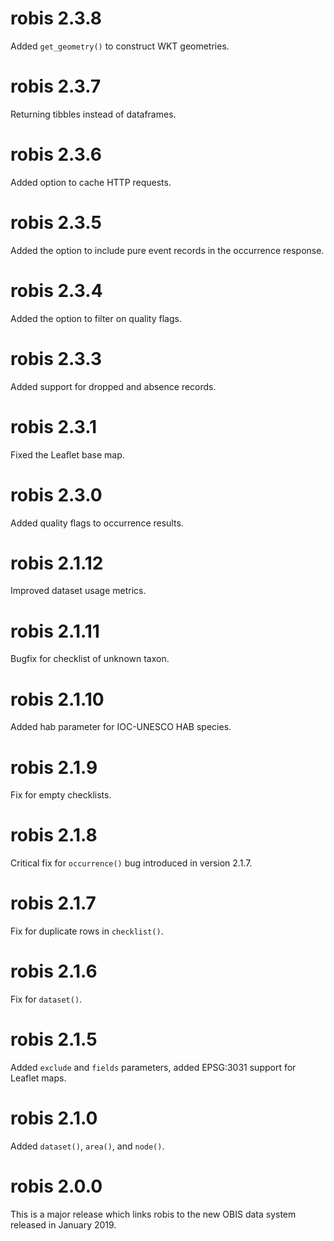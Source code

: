 # robis 2.3.8

Added `get_geometry()` to construct WKT geometries.

# robis 2.3.7

Returning tibbles instead of dataframes.

# robis 2.3.6

Added option to cache HTTP requests.

# robis 2.3.5

Added the option to include pure event records in the occurrence response.

# robis 2.3.4

Added the option to filter on quality flags.

# robis 2.3.3

Added support for dropped and absence records.

# robis 2.3.1

Fixed the Leaflet base map.

# robis 2.3.0

Added quality flags to occurrence results.

# robis 2.1.12

Improved dataset usage metrics.

# robis 2.1.11

Bugfix for checklist of unknown taxon.

# robis 2.1.10

Added hab parameter for IOC-UNESCO HAB species.

# robis 2.1.9

Fix for empty checklists.

# robis 2.1.8

Critical fix for `occurrence()` bug introduced in version 2.1.7.

# robis 2.1.7

Fix for duplicate rows in `checklist()`.

# robis 2.1.6

Fix for `dataset()`.

# robis 2.1.5

Added `exclude` and `fields` parameters, added EPSG:3031 support for Leaflet maps.

# robis 2.1.0

Added `dataset()`, `area()`, and `node()`.

# robis 2.0.0

This is a major release which links robis to the new OBIS data system released in January 2019.
